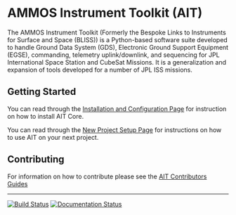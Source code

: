 AMMOS Instrument Toolkit (AIT)
==============================

The AMMOS Instrument Toolkit (Formerly the Bespoke Links to Instruments for Surface and Space (BLISS)) 
is a Python-based software suite developed to handle Ground Data System (GDS), 
Electronic Ground Support Equipment (EGSE), commanding, telemetry uplink/downlink, 
and sequencing for JPL International Space Station and CubeSat Missions. 
It is a generalization and expansion of tools developed for a number of JPL ISS missions.


Getting Started
---------------

You can read through the [Installation and Configuration Page](http://ait-core.readthedocs.io/en/latest/installation.html) for instruction on how to install AIT Core.

You can read through the [New Project Setup Page](http://ait-core.readthedocs.io/en/latest/project_setup.html) for
instructions on how to use AIT on your next project.


Contributing
------------

For information on how to contribute please see the [AIT Contributors Guides](http://ait-core.readthedocs.io/en/latest/contribute.html)

-----
[![Build Status](https://travis-ci.org/NASA-AMMOS/AIT-Core.svg?branch=master)](https://travis-ci.org/NASA-AMMOS/AIT-Core) [![Documentation Status](https://readthedocs.org/projects/ait-core/badge/?version=master)](http://ait-core.readthedocs.io/en/master/?badge=master)
